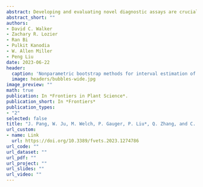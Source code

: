 ```yaml
---
abstract: Developing and evaluating novel diagnostic assays are crucial components of contemporary diagnostic research. The receiver operating characteristic (ROC) curve and the area under the ROC curve (AUC) are frequently used to evaluate diagnostic assays’ performance. The variation in AUC estimation can be quantified nonparametrically using resampling methods, such as bootstrapping, and then used to construct interval estimation for the AUC. When multiple observations are observed from the same subject, which is very common in veterinary diagnostic tests evaluation experiments, a traditional bootstrap-based method can fail to provide valid interval estimations of AUC. In particular, the traditional method does not account for the correlation among data observations and could result in interval estimation that fails to cover the true AUC adequately at the desired confidence level. In this paper, we proposed two novel methods to calculate the confidence interval of the AUC for correlated diagnostic test data based on cluster bootstrapping and hierarchical bootstrapping, respectively. Our simulation studies showed that both proposed methods had adequate coverage probabilities which were higher than the existing traditional method when there were intra-subject correlations. We also discussed applying the proposed methods to evaluate a novel whole-virus ELISA (wv-ELISA) diagnostic assay in detecting porcine parainfluenza virus type-1 antibodies in swine serum.
abstract_short: ""
authors:
- David C. Walker
- Zachary R. Lozier
- Ran Bi
- Pulkit Kanodia
- W. Allen Miller
- Peng Liu
date: 2023-06-22
header:
  caption: 'Nonparametric bootstrap methods for interval estimation of the area under the ROC curve with correlated diagnostic test data: application to whole-virus ELISA testing in swine'
  image: headers/bubbles-wide.jpg
image_preview: ""
math: true
publication: In *Frontiers in Plant Science*.
publication_short: In *Frontiers*
publication_types:
- "2"
selected: false
title: "J. Pang, W. Ju, M. Welch, P. Gauger, P. Liu*, Q. Zhang, and C. Wang (2023). Nonparametric bootstrap methods for interval estimation of the area under the ROC curve with correlated diagnostic test data: Application to whole-virus ELISA testing in swine. Frontiers in Veterinary Science, 10, 1274786."
url_custom:
- name: Link
  url: https://doi.org/10.3389/fvets.2023.1274786 
url_code: ""
url_dataset: ""
url_pdf: ""
url_project: ""
url_slides: ""
url_video: ""
---
```

